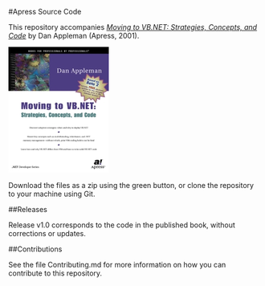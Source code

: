#Apress Source Code

This repository accompanies [*Moving to VB.NET: Strategies, Concepts, and Code*](http://www.apress.com/9781893115972) by Dan Appleman (Apress, 2001).

[comment]: #cover
![Cover image](9781893115972.jpg)

Download the files as a zip using the green button, or clone the repository to your machine using Git.

##Releases

Release v1.0 corresponds to the code in the published book, without corrections or updates.

##Contributions

See the file Contributing.md for more information on how you can contribute to this repository.
